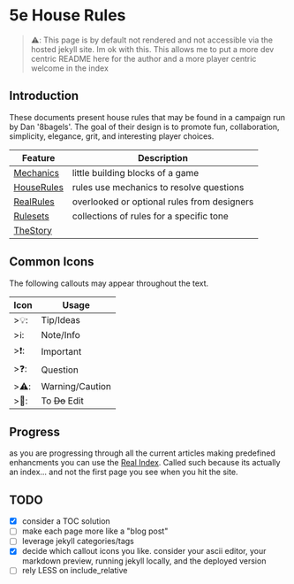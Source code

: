# 5e House Rules

>⚠️: This page is by default not rendered and not accessible via the hosted jekyll site. Im ok with this. This allows me to put a more dev centric README here for the author and a more player centric welcome in the index

## Introduction

These documents present house rules that may be found in a campaign run by Dan '8bagels'.
The goal of their design is to promote fun, collaboration, simplicity, elegance, grit, and interesting player choices.


| Feature                     | Description
|-----------------------------|-----------------------------
| [Mechanics](Mechanics.md)   | little building blocks of a game
| [HouseRules](HouseRules.md) | rules use mechanics to resolve questions
| [RealRules](RealRules.md)   | overlooked or optional rules from designers
| [Rulesets](Rulesets.md)     | collections of rules for a specific tone
| [TheStory](TheStory.md)     |


## Common Icons

The following callouts may appear throughout the text. 

| Icon | Usage
|------|-------
| >💡: | Tip/Ideas
| >ℹ️: | Note/Info
| >❗: | Important
| >❓: | Question 
| >⚠️: | Warning/Caution
| >📝: | To ~~Do~~ Edit

## Progress

as you are progressing through all the current articles making predefined enhancments you can use the [Real Index](realindex.md). Called such because its actually an index... and not the first page you see when you hit the site. 

## TODO

- [x] consider a TOC solution
- [ ] make each page more like a "blog post"
- [ ] leverage jekyll categories/tags 
- [x] decide which callout icons you like. consider your ascii editor, your markdown preview, running jekyll locally, and the deployed version
- [ ] rely LESS on include_relative
